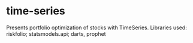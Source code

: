# time-series
Presents portfolio optimization of stocks with TimeSeries. Libraries used: riskfolio; statsmodels.api; darts, prophet
